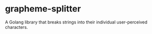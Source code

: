 # grapheme-splitter
A Golang library that breaks strings into their individual user-perceived characters.
